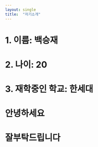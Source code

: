 ```yaml
---
layout: single
title:  "자기소개"
---
```


#  1. 이름: 백승재

# 2. 나이: 20

# 3. 재학중인 학교: 한세대

# 안녕하세요

# 잘부탁드립니다

